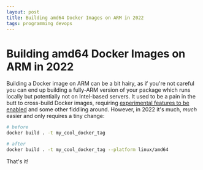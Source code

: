 ```yaml
---
layout: post
title: Building amd64 Docker Images on ARM in 2022
tags: programming devops
---
```


# Building amd64 Docker Images on ARM in 2022

Building a Docker image on ARM can be a bit hairy, as if you're not careful
you can end up building a fully-ARM version of your package which runs locally
but potentially not on Intel-based servers. It used to be a pain in the butt to
cross-build Docker images, requiring [experimental features to be
enabled](https://blog.jaimyn.dev/how-to-build-multi-architecture-docker-images-on-an-m1-mac/)
and some other fiddling around. However, in 2022 it's much, *much* easier and
only requires a tiny change:

```sh
# before
docker build . -t my_cool_docker_tag

# after
docker build . -t my_cool_docker_tag --platform linux/amd64
```

That's it!
